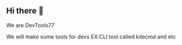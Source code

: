 ## Hi there 👋

We are DevTools77

We will make some tools for devs EX:CLI tool called kitecmd and etc
